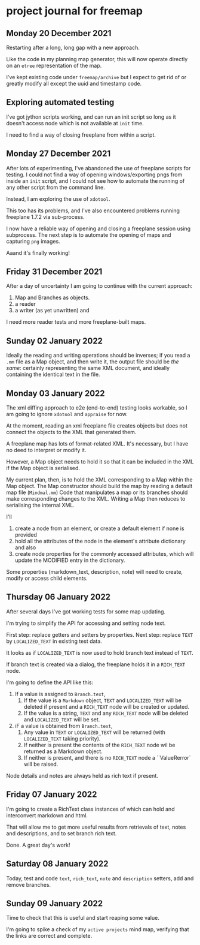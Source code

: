 # project journal for freemap

## Monday 20 December 2021

Restarting after a long, long gap with a new approach.

Like the code in my planning map generator, this will now operate directly on an `etree` representation of 
the map.

I've kept existing code under `freemap/archive` but I expect to get rid of or greatly modify all except the uuid and 
timestamp code.

## Exploring automated testing

I've got jython scripts working, and can run an init script so long as it doesn't access node which is not available at 
`init` time.

I need to find a way of closing freeplane from within a script.


## Monday 27 December 2021

After lots of experimenting, I've abandoned the use of freeplane scripts for testing. I could not find a way of 
opening windows/exporting pngs from inside an `init` script, and I could not see how to automate the running of 
any other script from the command line.

Instead, I am exploring the use of `xdotool`.

This too has its problems, and I've also encountered problems running freeplane 1.7.2 via sub-process.

I now have a reliable way of opening and closing a freeplane session using subprocess. The next step is to automate 
the opening of maps and capturing `png` images.

Aaand it's finally working!


## Friday 31 December 2021

After a day of uncertainty I am going to continue with the current approach:

1. Map and Branches as objects.
2. a reader
3. a writer (as yet unwritten) and 

I need more reader tests and more freeplane-built maps.


## Sunday 02 January 2022

Ideally the reading and writing operations should be inverses; if you read a `.mm` file as a Map object, and then 
write it, the output file should be _the same_: certainly representing the same XML document, and ideally containing 
the identical text in the file.

## Monday 03 January 2022

The xml diffing approach to e2e (end-to-end) testing looks workable, so I am going to ignore `xdotool` and 
`appraise` for now.

At the moment, reading an xml freeplane file creates objects but does not connect the objects to the XML that 
generated them.

A freeplane map has lots of format-related XML. It's necessary, but I have no deed to interpret or modify it.

However, a Map object needs to hold it so that it can be included in the XML if the Map object is serialised.

My current plan, then, is to hold the XML corresponding to a Map within the Map object. 
The Map constructor should build the map by reading a default map file (`Mindmal.mm`)
Code that manipulates a map or its branches should make corresponding changes to the XML.
Writing a Map then reduces to serialising the internal XML.

I'll
1. create a node from an element, or create a default element if none is provided
2. hold all the attributes of the node in the element's attribute dictionary and also 
3. create node properties for the commonly accessed attributes, which will update the MODIFIED entry in the dictionary.

Some properties (markdown_text, description, note) will need to create, modify or access child elements.

## Thursday 06 January 2022

After several days I've got working tests for some map updating.

I'm trying to simplify the API for accessing and setting node text.

First step: replace getters and setters by properties.
Next step: replace `TEXT` by `LOCALIZED_TEXT` in existing test data.

It looks as if `LOCALIZED_TEXT` is now used to hold branch text instead of `TEXT`.

If branch text is created via a dialog, the freeplane holds it in a `RICH_TEXT` node.

I'm going to define the API like this:

1. If  a value is assigned to `Branch.text`,
   1. If the value is a `Markdown` object,  `TEXT` and `LOCALIZED_TEXT` will be 
      deleted if present and a `RICH_TEXT` node will be created or updated.
   2. If the value is a string, `TEXT` and any `RICH_TEXT` node will be deleted and `LOCALIZED_TEXT` will be set.
2. iF a value is obtained from `Branch.text`,
   1. Any value in `TEXT` or `LOCALIZED_TEXT` will be returned (with `LOCALIZED_TEXT` taking priority).
   2. If neither is present the contents of the `RICH_TEXT` node wil be returned as a Markdown object.
   3. If neither is present, and there is no `RICH_TEXT` node a ``ValueRerror` will be raised.

Node details and notes are always held as rich text if present.

## Friday 07 January 2022

I'm going to create a RichText class instances of which can hold and interconvert markdown and html.

That will allow me to get more useful results from retrievals of text, notes and descriptions, and to set branch 
rich text.

Done. A great day's work!

## Saturday 08 January 2022

Today, test and code `text`, `rich_text`, `note` and `description` setters, add and remove branches.

## Sunday 09 January 2022

Time to check that this is useful and start reaping some value.

I'm going to spike a check of my `active projects` mind map, verifying that the links are correct and complete.

